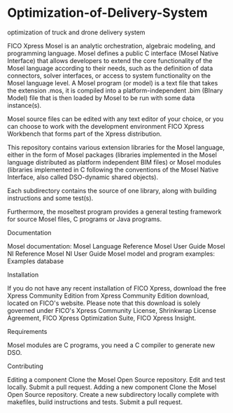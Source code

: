 # Optimization-of-Delivery-System
optimization of truck and drone delivery system

FICO Xpress Mosel is an analytic orchestration, algebraic modeling, and programming language. Mosel defines a public C interface (Mosel Native Interface) that allows developers to extend the core functionality of the Mosel language according to their needs, such as the definition of data connectors, solver interfaces, or access to system functionality on the Mosel language level. A Mosel program (or model) is a text file that takes the extension .mos, it is compiled into a platform-independent .bim (BInary Model) file that is then loaded by Mosel to be run with some data instance(s).

Mosel source files can be edited with any text editor of your choice, or you can choose to work with the development environment FICO Xpress Workbench that forms part of the Xpress distribution.

This repository contains various extension libraries for the Mosel language, either in the form of Mosel packages (libraries implemented in the Mosel language distributed as platform independent BIM files) or Mosel modules (libraries implemented in C following the conventions of the Mosel Native Interface, also called DSO-dynamic shared objects).

Each subdirectory contains the source of one library, along with building instructions and some test(s).

Furthermore, the moseltest program provides a general testing framework for source Mosel files, C programs or Java programs.

Documentation

Mosel documentation:
Mosel Language Reference
Mosel User Guide
Mosel NI Reference
Mosel NI User Guide
Mosel model and program examples: Examples database

Installation

If you do not have any recent installation of FICO Xpress, download the free Xpress Community Edition from Xpress Community Edition download, located on FICO's website. Please note that this download is solely governed under FICO's Xpress Community License, Shrinkwrap License Agreement, FICO Xpress Optimization Suite, FICO Xpress Insight.

Requirements

Mosel modules are C programs, you need a C compiler to generate new DSO.

Contributing

Editing a component
Clone the Mosel Open Source repository.
Edit and test locally.
Submit a pull request.
Adding a new component
Clone the Mosel Open Source repository.
Create a new subdirectory locally complete with makefiles, build instructions and tests.
Submit a pull request.
